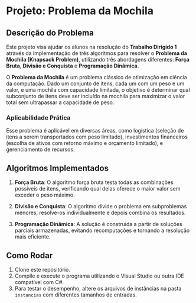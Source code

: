 # Projeto: Problema da Mochila

## Descrição do Problema
Este projeto visa ajudar os alunos na resolução do **Trabalho Dirigido 1** através da implementação de três algoritmos para resolver o **Problema da Mochila (Knapsack Problem)**, utilizando três abordagens diferentes: **Força Bruta**, **Divisão e Conquista** e **Programação Dinâmica**.

O **Problema da Mochila** é um problema clássico de otimização em ciência da computação. Dado um conjunto de itens, cada um com um peso e um valor, e uma mochila com capacidade limitada, o objetivo é determinar qual subconjunto de itens deve ser incluído na mochila para maximizar o valor total sem ultrapassar a capacidade de peso.

### Aplicabilidade Prática
Esse problema é aplicável em diversas áreas, como logística (seleção de itens a serem transportados com peso limitado), investimentos financeiros (escolha de ativos com retorno máximo e orçamento limitado), e gerenciamento de recursos.

## Algoritmos Implementados

1. **Força Bruta**: O algoritmo força bruta testa todas as combinações possíveis de itens, verificando qual delas oferece o maior valor sem exceder o peso máximo.
   
2. **Divisão e Conquista**: O algoritmo divide o problema em subproblemas menores, resolve-os individualmente e depois combina os resultados. 
   
3. **Programação Dinâmica**: A solução é construída a partir de soluções parciais armazenadas, evitando recomputações e tornando a resolução mais eficiente.


## Como Rodar
1. Clone este repositório.
2. Compile e execute o programa utilizando o Visual Studio ou outra IDE compatível com C#.
3. Para testar o desempenho, altere os arquivos de instâncias na pasta `instancias` com diferentes tamanhos de entradas.
